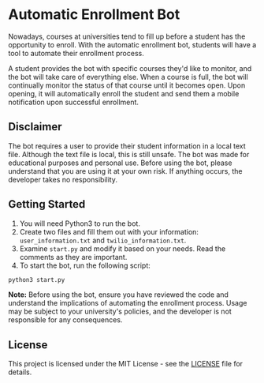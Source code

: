 # Automatic Enrollment Bot

Nowadays, courses at universities tend to fill up before a student has the opportunity to enroll. With the automatic enrollment bot, students will have a tool to automate their enrollment process.

A student provides the bot with specific courses they'd like to monitor, and the bot will take care of everything else. When a course is full, the bot will continually monitor the status of that course until it becomes open. Upon opening, it will automatically enroll the student and send them a mobile notification upon successful enrollment.

## Disclaimer

The bot requires a user to provide their student information in a local text file. Although the text file is local, this is still unsafe. The bot was made for educational purposes and personal use. Before using the bot, please understand that you are using it at your own risk. If anything occurs, the developer takes no responsibility.

## Getting Started

1. You will need Python3 to run the bot.
2. Create two files and fill them out with your information: `user_information.txt` and `twilio_information.txt`.
3. Examine `start.py` and modify it based on your needs. Read the comments as they are important.
4. To start the bot, run the following script:

```bash
python3 start.py
```

**Note:** Before using the bot, ensure you have reviewed the code and understand the implications of automating the enrollment process. Usage may be subject to your university's policies, and the developer is not responsible for any consequences.

## License

This project is licensed under the MIT License - see the [LICENSE](LICENSE) file for details.
